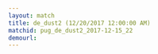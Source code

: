 ```yaml
---
layout: match
title: de_dust2 (12/20/2017 12:00:00 AM)
matchid: pug_de_dust2_2017-12-15_22
demourl: 
---
```

